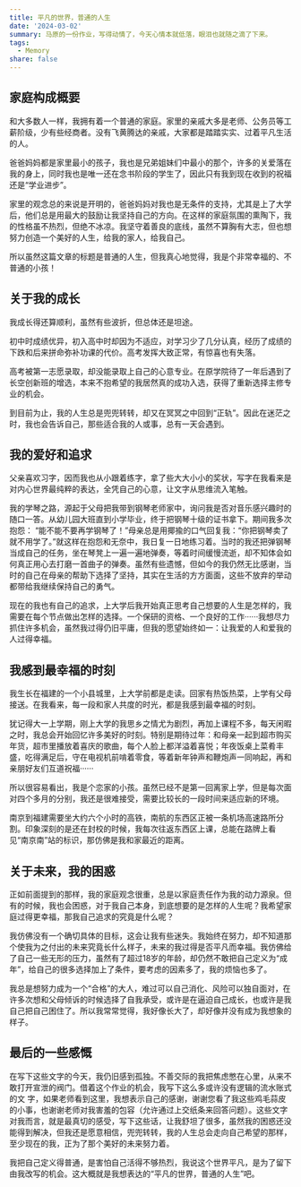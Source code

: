 ```yaml
---
title: 平凡的世界，普通的人生
date: '2024-03-02'
summary: 马原的一份作业，写得动情了，今天心情本就低落，眼泪也就随之滴了下来。
tags:
  - Memory
share: false
---
```


## 家庭构成概要

和大多数人一样，我拥有着一个普通的家庭。家里的亲戚大多是老师、公务员等工薪阶级，少有些经商者。没有飞黄腾达的亲戚，大家都是踏踏实实、过着平凡生活的人。

爸爸妈妈都是家里最小的孩子，我也是兄弟姐妹们中最小的那个，许多的关爱落在我的身上，同时我也是唯一还在念书阶段的学生了，因此只有我到现在收到的祝福还是“学业进步”。

家里的观念总的来说是开明的，爸爸妈妈对我也是无条件的支持，尤其是上了大学后，他们总是用最大的鼓励让我坚持自己的方向。在这样的家庭氛围的熏陶下，我的性格虽不热烈，但绝不冰凉。我坚守着善良的底线，虽然不算胸有大志，但也想努力创造一个美好的人生，给我的家人，给我自己。

所以虽然这篇文章的标题是普通的人生，但我真心地觉得，我是个非常幸福的、不普通的小孩！

## 关于我的成长

我成长得还算顺利，虽然有些波折，但总体还是坦途。

初中时成绩优异，初入高中时却因为不适应，对学习少了几分认真，经历了成绩的下跌和后来拼命弥补功课的代价。高考发挥大致正常，有惊喜也有失落。

高考被第一志愿录取，却没能录取上自己的心意专业。在原学院待了一年后遇到了长空创新班的增选，本来不抱希望的我居然真的成功入选，获得了重新选择主修专业的机会。

到目前为止，我的人生总是兜兜转转，却又在冥冥之中回到“正轨”。因此在迷茫之时，我也会告诉自己，那些适合我的人或事，总有一天会遇到。

## 我的爱好和追求

父亲喜欢习字，因而我也从小跟着练字，拿了些大大小小的奖状，写字在我看来是对内心世界最纯粹的表达，全凭自己的心意，让文字从思维流入笔触。

我的学琴之路，源起于父母把我带到钢琴老师家中，询问我是否对音乐感兴趣时的随口一答。从幼儿园大班直到小学毕业，终于把钢琴十级的证书拿下。期间我多次抱怨：   “能不能不要再学钢琴了！”母亲总是用揶揄的口气回复我：“你把钢琴卖了就不用学了。”就这样在抱怨和无奈中，我日复一日地练习着。当时的我还把弹钢琴当成自己的任务，坐在琴凳上一遍一遍地弹奏，等着时间缓慢流逝，却不知体会如何真正用心去打磨一首曲子的弹奏。虽然有些遗憾，但如今的我仍然无比感谢，当时的自己在母亲的帮助下选择了坚持，其实在生活的方方面面，这些不放弃的举动都带给我继续保持自己的勇气。

现在的我也有自己的追求，上大学后我开始真正思考自己想要的人生是怎样的，我需要在每个节点做出怎样的选择。一个保研的资格、一个良好的工作······我想尽力抓住许多机会，虽然我过得仍旧平庸，但我的愿望始终如一：让我爱的人和爱我的人过得幸福。

## 我感到最幸福的时刻

我生长在福建的一个小县城里，上大学前都是走读。回家有热饭热菜，上学有父母接送。在我看来，每一段和家人共度的时光，都是我感到最幸福的时刻。

犹记得大一上学期，刚上大学的我思乡之情尤为剧烈，再加上课程不多，每天闲暇之时，我总会开始回忆许多美好的时刻。特别是期待过年：和母亲一起到超市购买年货，超市里播放着喜庆的歌曲，每个人脸上都洋溢着喜悦；年夜饭桌上菜肴丰盛，吃得满足后，守在电视机前啃着零食，等着新年钟声和鞭炮声一同响起，再和亲朋好友们互道祝福······

所以很容易看出，我是个恋家的小孩。虽然已经不是第一回离家上学，但是每次面对四个多月的分别，我还是很难接受，需要比较长的一段时间来适应新的环境。

南京到福建需要坐大约六个小时的高铁，南航的东西区正被一条机场高速路所分割。印象深刻的是还在封校的时候，我每次往返东西区上课，总能在路牌上看见“南京南”站的标识，那仿佛是我和家最近的距离。

## 关于未来，我的困惑

正如前面提到的那样，我的家庭观念很重，总是以家庭责任作为我的动力源泉。但有的时候，我也会困惑，对于我自己本身，到底想要的是怎样的人生呢？我希望家庭过得更幸福，那我自己追求的究竟是什么呢？

我仿佛没有一个确切具体的目标，这会让我有些迷失。我始终在努力，却不知道那个使我为之付出的未来究竟长什么样子，未来的我过得是否平凡而幸福。我仿佛给了自己一些无形的压力，虽然有了超过18岁的年龄，却仍然不敢把自己定义为“成年”，给自己的很多选择加上了条件，要考虑的因素多了，我的烦恼也多了。

我总是想努力成为一个“合格”的大人，难过可以自己消化、风险可以独自面对，在许多次想和父母倾诉的时候选择了自我承受，或许是在逼迫自己成长，也或许是我自己把自己困住了。所以我常常觉得，我好像长大了，却好像并没有成为我想象的样子。

## 最后的一些感慨

在写下这些文字的今天，我仍旧感到孤独。不善交际的我把焦虑憋在心里，从来不敢打开宣泄的阀门。借着这个作业的机会，我写下这么多或许没有逻辑的流水账式的文   字，如果老师看到这里，我想表示自己的感谢，谢谢您看了我这些鸡毛蒜皮的小事，也谢谢老师对我害羞的包容（允许通过上交纸条来回答问题）。这些文字对我而言，就是最真切的感受，写下这些话，让我舒坦了很多，虽然我的困惑还没能得到解决，但我还是愿意相信，兜兜转转，我的人生总会走向自己希望的那样，至少现在的我，正为了那个美好的未来努力着。

我把自己定义得普通，是害怕自己活得不够热烈，我说这个世界平凡，是为了留下由我改写的机会。这大概就是我想表达的“平凡的世界，普通的人生”吧。